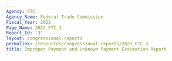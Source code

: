 ```yaml
---
Agency: FTC
Agency_Name: Federal Trade Commission
Fiscal_Year: 2023
Page_Name: 2023_FTC_3
Report_Id: '3'
layout: congressional-reports
permalink: /resources/congressional-reports/2023_FTC_3
title: Improper Payment and Unknown Payment Estimation Report
---
```


